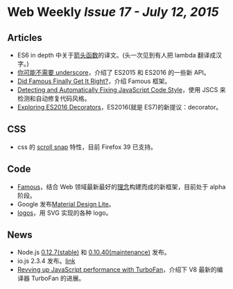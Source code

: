 # Web Weekly *Issue 17 - July 12, 2015*

## Articles
* ES6 in depth 中关于[箭头函数](http://frontend-zigu.com/Arrow-Function/)的译文。(头一次见到有人把 lambda 翻译成汉字。)
* [你可能不需要 underscore](https://www.reindex.io/blog/you-might-not-need-underscore/)，介绍了 ES2015 和 ES2016 的一些新 API。 
* [Did Famous Finally Get It Right?](http://developer.telerik.com/featured/did-famous-finally-get-it-right/)，介绍 Famous 框架。
* [Detecting and Automatically Fixing JavaScript Code Style](http://ariya.ofilabs.com/2015/06/detecting-and-automatically-fixing-javascript-code-style.html)，使用 JSCS 来检测和自动修复代码风格。
* [Exploring ES2016 Decorators](https://medium.com/google-developers/exploring-es7-decorators-76ecb65fb841)，ES2016(就是 ES7)的新提议：decorator。


## CSS
* css 的 [scroll snap](http://blog.gospodarets.com/css-scroll-snap/) 特性，目前 Firefox 39 已支持。


## Code
* [Famous](https://github.com/Famous/framework)，结合 Web 领域最新最好的[理念](http://famous.org/framework/core-concepts.html)构建而成的新框架，目前处于 alpha 阶段。
* Google 发布[Material Design Lite](https://github.com/google/material-design-lite)。
* [logos](https://github.com/gilbarbara/logos)，用 SVG 实现的各种 logo。


## News
* Node.js [0.12.7(stable)](http://blog.nodejs.org/2015/07/10/node-v0-12-7-stable/) 和 [0.10.40(maintenance)](http://blog.nodejs.org/2015/07/09/node-v0-10-40-maintenance/) 发布。
* io.js 2.3.4 发布。[link](https://github.com/nodejs/io.js/blob/master/CHANGELOG.md#2015-07-09-version-234-fishrock123)
* [Revving up JavaScript performance with TurboFan](http://blog.chromium.org/2015/07/revving-up-javascript-performance-with.html)，介绍下 V8 最新的编译器 TurboFan 的进展。
